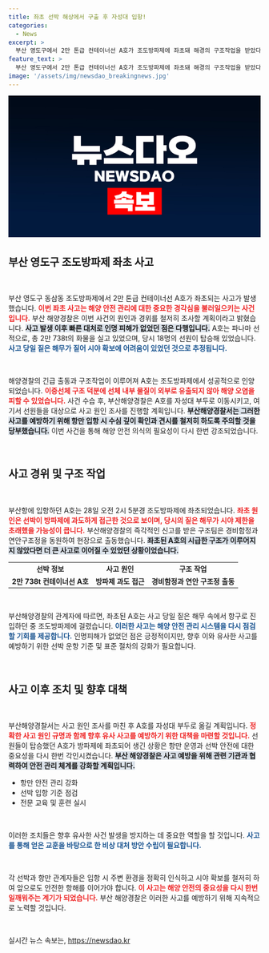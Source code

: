 ```yaml
---
title: 좌초 선박 해상에서 구출 후 자성대 입항!
categories:
  - News
excerpt: >
  부산 영도구에서 2만 톤급 컨테이너선 A호가 조도방파제에 좌초돼 해경의 구조작업을 받았다. 짙은 안개 속, 이 선박의 좌초 원인이 무엇인지 궁금증을 자아내는 이 사건의 전말을 살펴보자!
feature_text: >
  부산 영도구에서 2만 톤급 컨테이너선 A호가 조도방파제에 좌초돼 해경의 구조작업을 받았다. 짙은 안개 속, 이 선박의 좌초 원인이 무엇인지 궁금증을 자아내는 이 사건의 전말을 살펴보자!
image: '/assets/img/newsdao_breakingnews.jpg'
---
```


<p><img src="/assets/img/newsdao_breakingnews.jpg" alt="bookingtag 속보" /></p>

<h2 data-ke-size="size26">부산 영도구 조도방파제 좌초 사고</h2>

<p data-ke-size="size16">&nbsp;</p>

<p>부산 영도구 동삼동 조도방파제에서 2만 톤급 컨테이너선 A호가 좌초되는 사고가 발생했습니다. <b><span style="color: #ee2323;">이번 좌초 사고는 해양 안전 관리에 대한 중요한 경각심을 불러일으키는 사건입니다.</span></b> 부산 해양경찰은 이번 사건의 원인과 경위를 철저히 조사할 계획이라고 밝혔습니다. <b><span style="background-color: #21538527;">사고 발생 이후 빠른 대처로 인명 피해가 없었던 점은 다행입니다.</span></b> A호는 파나마 선적으로, 총 2만 738t의 화물을 실고 있었으며, 당시 18명의 선원이 탑승해 있었습니다. <b><span style="color: #1a5490;">사고 당일 짙은 해무가 짙어 시야 확보에 어려움이 있었던 것으로 추정됩니다.</span></b></p>

<p data-ke-size="size16">&nbsp;</p>

<p>해양경찰의 긴급 출동과 구조작업이 이루어져 A호는 조도방파제에서 성공적으로 인양되었습니다. <b><span style="color: #ee2323;">이중선체 구조 덕분에 선체 내부 물질이 외부로 유출되지 않아 해양 오염을 피할 수 있었습니다.</span></b> 사건 수습 후, 부산해양경찰은 A호를 자성대 부두로 이동시키고, 여기서 선원들을 대상으로 사고 원인 조사를 진행할 계획입니다. <b><span style="background-color: #21538527;">부산해양경찰서는 그러한 사고를 예방하기 위해 항만 입항 시 수심 깊이 확인과 견시를 철저히 하도록 주의할 것을 당부했습니다.</span></b> 이번 사건을 통해 해양 안전 의식의 필요성이 다시 한번 강조되었습니다.</p>

<p data-ke-size="size16">&nbsp;</p>

<h2 data-ke-size="size26">사고 경위 및 구조 작업</h2>

<p data-ke-size="size16">&nbsp;</p>

<p>부산항에 입항하던 A호는 28일 오전 2시 5분경 조도방파제에 좌초되었습니다. <b><span style="color: #ee2323;">좌초 원인은 선박이 방파제에 과도하게 접근한 것으로 보이며, 당시의 짙은 해무가 시야 제한을 초래했을 가능성이 큽니다.</span></b> 부산해양경찰의 즉각적인 신고를 받은 구조팀은 경비함정과 연안구조정을 동원하여 현장으로 출동했습니다. <b><span style="background-color: #21538527;">좌초된 A호의 시급한 구조가 이루어지지 않았다면 더 큰 사고로 이어질 수 있었던 상황이었습니다.</span></b></p>

<table>
    <tr>
        <td style="text-align: center; height: 17px;"><b>선박 정보</b></td>
        <td style="text-align: center; height: 17px;"><b>사고 원인</b></td>
        <td style="text-align: center; height: 17px;"><b>구조 작업</b></td>
    </tr>
    <tr>
        <td style="text-align: center; height: 17px;"><b>2만 738t 컨테이너선 A호</b></td>
        <td style="text-align: center; height: 17px;"><b>방파제 과도 접근</b></td>
        <td style="text-align: center; height: 17px;"><b>경비함정과 연안 구조정 출동</b></td>
    </tr>
</table>

<p data-ke-size="size16">&nbsp;</p>

<p>부산해양경찰의 관계자에 따르면, 좌초된 A호는 사고 당일 짙은 해무 속에서 항구로 진입하던 중 조도방파제에 걸렸습니다. <b><span style="color: #1a5490;">이러한 사고는 해양 안전 관리 시스템을 다시 점검할 기회를 제공합니다.</span></b> 인명피해가 없었던 점은 긍정적이지만, 향후 이와 유사한 사고를 예방하기 위한 선박 운항 기준 및 표준 절차의 강화가 필요합니다.</p>

<p data-ke-size="size16">&nbsp;</p>

<h2 data-ke-size="size26">사고 이후 조치 및 향후 대책</h2>

<p data-ke-size="size16">&nbsp;</p>

<p>부산해양경찰서는 사고 원인 조사를 마친 후 A호를 자성대 부두로 옮길 계획입니다. <b><span style="color: #ee2323;">정확한 사고 원인 규명과 함께 향후 유사 사고를 예방하기 위한 대책을 마련할 것입니다.</span></b> 선원들이 탑승했던 A호가 방파제에 좌초되어 생긴 상황은 항만 운영과 선박 안전에 대한 중요성을 다시 한번 각인시켰습니다. <b><span style="background-color: #21538527;">부산 해양경찰은 사고 예방을 위해 관련 기관과 협력하여 안전 관리 체계를 강화할 계획입니다.</span></b></p>

<ul>
    <li>항만 안전 관리 강화</li>
    <li>선박 입항 기준 점검</li>
    <li>전문 교육 및 훈련 실시</li>
</ul>

<p data-ke-size="size16">&nbsp;</p>

<p>이러한 조치들은 향후 유사한 사건 발생을 방지하는 데 중요한 역할을 할 것입니다. <b><span style="color: #1a5490;">사고를 통해 얻은 교훈을 바탕으로 한 비상 대처 방안 수립이 필요합니다.</span></b></p>

<p data-ke-size="size16">&nbsp;</p>

<p>각 선박과 항만 관계자들은 입항 시 주변 환경을 정확히 인식하고 시야 확보를 철저히 하여 앞으로도 안전한 항해를 이어가야 합니다. <b><span style="color: #ee2323;">이 사고는 해양 안전의 중요성을 다시 한번 일깨워주는 계기가 되었습니다.</span></b> 부산 해양경찰은 이러한 사고를 예방하기 위해 지속적으로 노력할 것입니다.</p>

<p data-ke-size="size16">&nbsp;</p>
실시간 뉴스 속보는, <a href="https://newsdao.kr" rel="dofollow">https://newsdao.kr</a>


